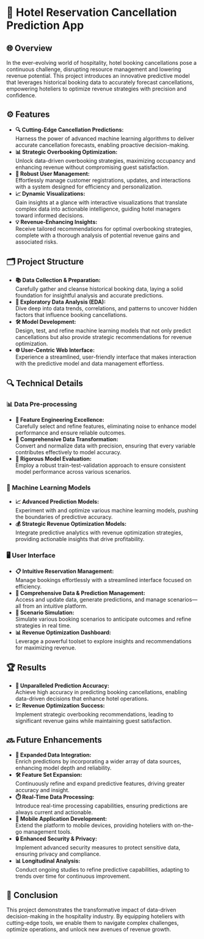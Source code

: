 # 🏨 Hotel Reservation Cancellation Prediction App

## 🌐 Overview
In the ever-evolving world of hospitality, hotel booking cancellations pose a continuous challenge, disrupting resource management and lowering revenue potential. This project introduces an innovative predictive model that leverages historical booking data to accurately forecast cancellations, empowering hoteliers to optimize revenue strategies with precision and confidence.

## ⚙️ Features
- **🔍 Cutting-Edge Cancellation Predictions:**  
  Harness the power of advanced machine learning algorithms to deliver accurate cancellation forecasts, enabling proactive decision-making.
- **📊 Strategic Overbooking Optimization:**  
  Unlock data-driven overbooking strategies, maximizing occupancy and enhancing revenue without compromising guest satisfaction.
- **👤 Robust User Management:**  
  Effortlessly manage customer registrations, updates, and interactions with a system designed for efficiency and personalization.
- **📈 Dynamic Visualizations:**  
  Gain insights at a glance with interactive visualizations that translate complex data into actionable intelligence, guiding hotel managers toward informed decisions.
- **💡 Revenue-Enhancing Insights:**  
  Receive tailored recommendations for optimal overbooking strategies, complete with a thorough analysis of potential revenue gains and associated risks.

## 🗂️ Project Structure
- **📚 Data Collection & Preparation:**  
  Carefully gather and cleanse historical booking data, laying a solid foundation for insightful analysis and accurate predictions.
- **🔎 Exploratory Data Analysis (EDA):**  
  Dive deep into data trends, correlations, and patterns to uncover hidden factors that influence booking cancellations.
- **🛠️ Model Development:**  
  Design, test, and refine machine learning models that not only predict cancellations but also provide strategic recommendations for revenue optimization.
- **🌐 User-Centric Web Interface:**  
  Experience a streamlined, user-friendly interface that makes interaction with the predictive model and data management effortless.

## 🔍 Technical Details

### 📊 Data Pre-processing
- **🚀 Feature Engineering Excellence:**  
  Carefully select and refine features, eliminating noise to enhance model performance and ensure reliable outcomes.
- **🔄 Comprehensive Data Transformation:**  
  Convert and normalize data with precision, ensuring that every variable contributes effectively to model accuracy.
- **📏 Rigorous Model Evaluation:**  
  Employ a robust train-test-validation approach to ensure consistent model performance across various scenarios.

### 🤖 Machine Learning Models
- **📈 Advanced Prediction Models:**  
  Experiment with and optimize various machine learning models, pushing the boundaries of predictive accuracy.
- **💰 Strategic Revenue Optimization Models:**  
  Integrate predictive analytics with revenue optimization strategies, providing actionable insights that drive profitability.

### 🖥️ User Interface
- **📋 Intuitive Reservation Management:**  
  Manage bookings effortlessly with a streamlined interface focused on efficiency.
- **📂 Comprehensive Data & Prediction Management:**  
  Access and update data, generate predictions, and manage scenarios—all from an intuitive platform.
- **🧩 Scenario Simulation:**  
  Simulate various booking scenarios to anticipate outcomes and refine strategies in real time.
- **📊 Revenue Optimization Dashboard:**  
  Leverage a powerful toolset to explore insights and recommendations for maximizing revenue.

## 🏆 Results
- **🔮 Unparalleled Prediction Accuracy:**  
  Achieve high accuracy in predicting booking cancellations, enabling data-driven decisions that enhance hotel operations.
- **💹 Revenue Optimization Success:**  
  Implement strategic overbooking recommendations, leading to significant revenue gains while maintaining guest satisfaction.

## 🔜 Future Enhancements
- **🔗 Expanded Data Integration:**  
  Enrich predictions by incorporating a wider array of data sources, enhancing model depth and reliability.
- **🛠️ Feature Set Expansion:**  
  Continuously refine and expand predictive features, driving greater accuracy and insight.
- **⏱️ Real-Time Data Processing:**  
  Introduce real-time processing capabilities, ensuring predictions are always current and actionable.
- **📱 Mobile Application Development:**  
  Extend the platform to mobile devices, providing hoteliers with on-the-go management tools.
- **🔒 Enhanced Security & Privacy:**  
  Implement advanced security measures to protect sensitive data, ensuring privacy and compliance.
- **📊 Longitudinal Analysis:**  
  Conduct ongoing studies to refine predictive capabilities, adapting to trends over time for continuous improvement.

## 📝 Conclusion
This project demonstrates the transformative impact of data-driven decision-making in the hospitality industry. By equipping hoteliers with cutting-edge tools, we enable them to navigate complex challenges, optimize operations, and unlock new avenues of revenue growth.
